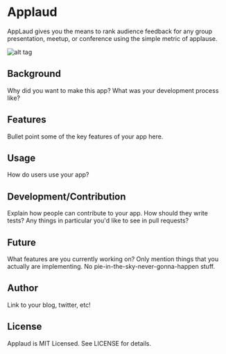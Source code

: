 # Applaud

AppLaud gives you the means to rank audience feedback for any group presentation, meetup, or conference using the simple metric of applause.

![alt tag](https://raw.github.com/finvansant/AppLaud_app/master/public/applaud_logo.png)

## Background

Why did you want to make this app? What was your development process
like?

## Features

Bullet point some of the key features of your app here.

## Usage

How do users use your app?

## Development/Contribution

Explain how people can contribute to your app. How should they write tests?
Any things in particular you'd like to see in pull requests?

## Future

What features are you currently working on? Only mention things that you
actually are implementing. No pie-in-the-sky-never-gonna-happen stuff.

## Author

Link to your blog, twitter, etc!

## License

Applaud is MIT Licensed. See LICENSE for details.
